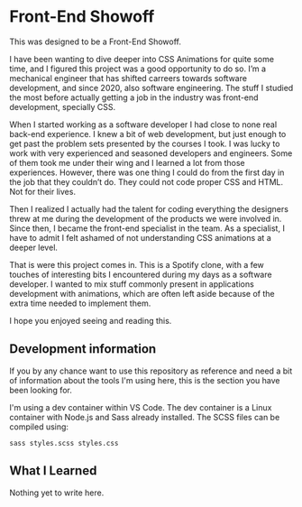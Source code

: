 # Front-End Showoff

This was designed to be a Front-End Showoff.

I have been wanting to dive deeper into CSS Animations for quite some time, and I figured this project was a good opportunity to do so. I’m a mechanical engineer that has shifted carreers towards software development, and since 2020, also software engineering. The stuff I studied the most before actually getting a job in the industry was front-end development, specially CSS.

When I started working as a software developer I had close to none real back-end experience. I knew a bit of web development, but just enough to get past the problem sets presented by the courses I took. I was lucky to work with very experienced and seasoned developers and engineers. Some of them took me under their wing and I learned a lot from those experiences. However, there was one thing I could do from the first day in the job that they couldn’t do. They could not code proper CSS and HTML. Not for their lives.

Then I realized I actually had the talent for coding everything the designers threw at me during the development of the products we were involved in. Since then, I became the front-end specialist in the team. As a specialist, I have to admit I felt ashamed of not understanding CSS animations at a deeper level.

That is were this project comes in. This is a Spotify clone, with a few touches of interesting bits I encountered during my days as a software developer. I wanted to mix stuff commonly present in applications development with animations, which are often left aside because of the extra time needed to implement them.

I hope you enjoyed seeing and reading this.

## Development information

If you by any chance want to use this repository as reference and need a bit of information about the tools I'm using here, this is the section you have been looking for.

I'm using a dev container within VS Code. The dev container is a Linux container with Node.js and Sass already installed. The SCSS files can be compiled using:
```shell
sass styles.scss styles.css
```

## What I Learned

Nothing yet to write here.

